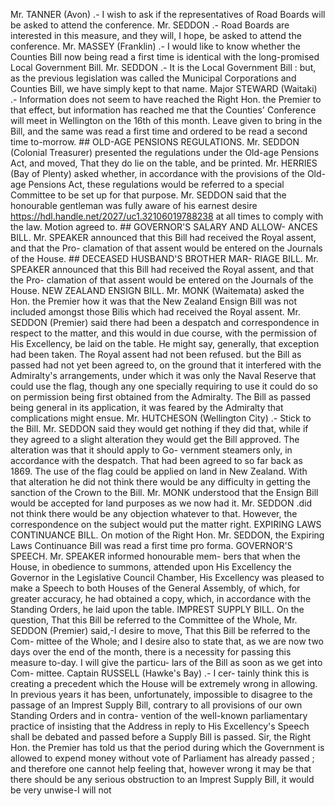 Mr. TANNER (Avon) .- I wish to ask if the representatives of Road Boards will be asked to attend the conference. Mr. SEDDON .- Road Boards are interested in this measure, and they will, I hope, be asked to attend the conference. Mr. MASSEY (Franklin) .- I would like to know whether the Counties Bill now being read a first time is identical with the long-promised Local Government Bill. Mr. SEDDON .- It is the Local Government Bill : but, as the previous legislation was called the Municipal Corporations and Counties Bill, we have simply kept to that name. Major STEWARD (Waitaki) .- Information does not seem to have reached the Right Hon. the Premier to that effect, but information has reached me that the Counties' Conference will meet in Wellington on the 16th of this month. Leave given to bring in the Bill, and the same was read a first time and ordered to be read a second time to-morrow. ## OLD-AGE PENSIONS REGULATIONS. Mr. SEDDON (Colonial Treasurer) presented the regulations under the Old-age Pensions Act, and moved, That they do lie on the table, and be printed. Mr. HERRIES (Bay of Plenty) asked whether, in accordance with the provisions of the Old-age Pensions Act, these regulations would be referred to a special Committee to be set up for that purpose. Mr. SEDDON said that the honourable gentleman was fully aware of his earnest desire https://hdl.handle.net/2027/uc1.32106019788238 at all times to comply with the law. Motion agreed to. ## GOVERNOR'S SALARY AND ALLOW- ANCES BILL. Mr. SPEAKER announced that this Bill had received the Royal assent, and that the Pro- clamation of that assent would be entered on the Journals of the House. ## DECEASED HUSBAND'S BROTHER MAR- RIAGE BILL. Mr. SPEAKER announced that this Bill had received the Royal assent, and that the Pro- clamation of that assent would be entered on the Journals of the House. NEW ZEALAND ENSIGN BILL. Mr. MONK (Waitemata) asked the Hon. the Premier how it was that the New Zealand Ensign Bill was not included amongst those Bilis which had received the Royal assent. Mr. SEDDON (Premier) said there had been a despatch and correspondence in respect to the matter, and this would in due course, with the permission of His Excellency, be laid on the table. He might say, generally, that exception had been taken. The Royal assent had not been refused. but the Bill as passed had not yet been agreed to, on the ground that it interfered with the Admiralty's arrangements, under which it was only the Naval Reserve that could use the flag, though any one specially requiring to use it could do so on permission being first obtained from the Admiralty. The Bill as passed being general in its application, it was feared by the Admiralty that complications might ensue. Mr. HUTCHESON (Wellington City) .- Stick to the Bill. Mr. SEDDON said they would get nothing if they did that, while if they agreed to a slight alteration they would get the Bill approved. The alteration was that it should apply to Go- vernment steamers only, in accordance with the despatch. That had been agreed to so far back as 1869. The use of the flag could be applied on land in New Zealand. With that alteration he did not think there would be any difficulty in getting the sanction of the Crown to the Bill. Mr. MONK understood that the Ensign Bill would be accepted for land purposes as we now had it. Mr. SEDDON .did not think there would be any objection whatever to that. However, the correspondence on the subject would put the matter right. EXPIRING LAWS CONTINUANCE BILL. On motion of the Right Hon. Mr. SEDDON, the Expiring Laws Continuance Bill was read a first time pro forma. GOVERNOR'S SPEECH. Mr. SPEAKER informed honourable mem- bers that when the House, in obedience to summons, attended upon His Excellency the Governor in the Legislative Council Chamber, His Excellency was pleased to make a Speech to both Houses of the General Assembly, of which, for greater accuracy, he had obtained a copy, which, in accordance with the Standing Orders, he laid upon the table. IMPREST SUPPLY BILL. On the question, That this Bill be referred to the Committee of the Whole, Mr. SEDDON (Premier) said,-I desire to move, That this Bill be referred to the Com- mittee of the Whole; and I desire also to state that, as we are now two days over the end of the month, there is a necessity for passing this measure to-day. I will give the particu- lars of the Bill as soon as we get into Com- mittee. Captain RUSSELL (Hawke's Bay) .- I cer- tainly think this is creating a precedent which the House will be extremely wrong in allowing. In previous years it has been, unfortunately, impossible to disagree to the passage of an Imprest Supply Bill, contrary to all provisions of our own Standing Orders and in contra- vention of the well-known parliamentary practice of insisting that the Address in reply to His Excellency's Speech shall be debated and passed before a Supply Bill is passed. Sir, the Right Hon. the Premier has told us that the period during which the Government is allowed to expend money without vote of Parliament has already passed ; and therefore one cannot help feeling that, however wrong it may be that there should be any serious obstruction to an Imprest Supply Bill, it would be very unwise-I will not 